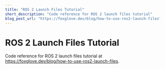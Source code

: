 ```yaml
---
title: "ROS 2 Launch Files Tutorial"
short_description: "Code reference for ROS 2 launch files tutorial"
blog_post_url: "https://foxglove.dev/blog/how-to-use-ros2-launch-files"
---
```


# ROS 2 Launch Files Tutorial

Code reference for ROS 2 launch files tutorial at https://foxglove.dev/blog/how-to-use-ros2-launch-files.
